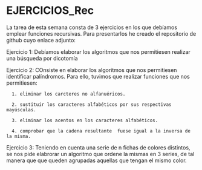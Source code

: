 # EJERCICIOS_Rec
La tarea de esta semana consta de 3 ejercicios en los que debíamos emplear funciones recursivas. Para presentarlos he creado el repositorio de github cuyo enlace adjunto: 

Ejercicio 1: Debíamos elaborar los algoritmos que nos permitiesen realizar una búsqueda por dicotomía


Ejercicio 2: COnsiste en elaborar los algoritmos que nos permitiesen identificar palíndromos. Para ello, tuvimos que realizar funciones que nos permitiesen:

      1. eliminar los carcteres no alfanuéricos.
      
      2. sustituir los caracteres alfabéticos por sus respectivas mayúsculas.
      
      3. eliminar los acentos en los caracteres alfabéticos.
      
      4. comprobar que la cadena resultante  fuese igual a la inversa de la misma.
      
Ejercicio 3: Teniendo en cuenta una serie de n fichas de colores distintos, se nos pide elabrorar un algoritmo que ordene la mismas en 3 series, de tal manera que que queden agrupadas aquellas que tengan el mismo color. 
